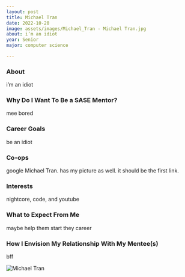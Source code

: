 ```yaml
---
layout: post
title: Michael Tran 
date: 2022-10-20
image: assets/images/Michael_Tran - Michael Tran.jpg
about: i’m an idiot
year: Senior
major: computer science

---
```


### About

i’m an idiot

### Why Do I Want To Be a SASE Mentor?

mee bored

### Career Goals

be an idiot

### Co-ops

google Michael Tran. has my picture as well. it should be the first link.

### Interests

nightcore, code, and youtube

### What to Expect From Me

maybe help them start they career

### How I Envision My Relationship With My Mentee(s) 

bff

<div class="text-center my-5">
    <img src="https://sase-drexel.github.io/mentorship-2021/assets/images/Michael_Tran.jpg" alt="Michael Tran" class="rounded post-img" />
</div>
